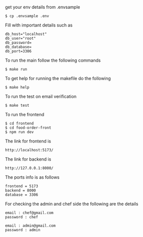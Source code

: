 get your env details from .envsample

```
$ cp .envsample .env
```

Fill with important details such as
```secret_key="aryan"
db_host="localhost"
db_user="root"
db_password=
db_database=
db_port=3306
```

To run the main follow the following commands
```
$ make run
```

To get help for running the makefile do the following
```
$ make help
```

To run the test on email verification
```
$ make test
```

To run the frontend
```
$ cd frontend
$ cd food-order-front
$ npm run dev
```
The link for frontend is
```
http://localhost:5173/
```

The link for backend is
```
http://127.0.0.1:8000/
```

The ports info is as follows
```
frontend = 5173
backend = 8000
database = 3306
```
For checking the admin and chef side the following are the details
```
email : chef@gmail.com
password : chef
```

```
email : admin@gmail.com
password : admin
```